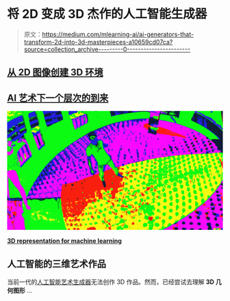 # 将 2D 变成 3D 杰作的人工智能生成器

> 原文：<https://medium.com/mlearning-ai/ai-generators-that-transform-2d-into-3d-masterpieces-a10659cd07ca?source=collection_archive---------0----------------------->

## [从 2D 图像创建 3D 环境](https://mlearning.substack.com/p/seeing-things-that-arent-in-the-cameras?r=z7zu8&s=w&utm_campaign=post&utm_medium=web)

## [AI 艺术下一个层次的到来](https://mlearning.substack.com/p/can-ai-generate-3d-models?r=z7zu8&s=w&utm_campaign=post&utm_medium=web)

[![](img/2866e359e3e1cd13d0577853a7b43b5d.png)](https://mlearning.substack.com/p/seeing-things-that-arent-in-the-cameras?r=z7zu8&s=w&utm_campaign=post&utm_medium=web)

[**3D representation for machine learning**](https://mlearning.substack.com/p/seeing-things-that-arent-in-the-cameras?r=z7zu8&s=w&utm_campaign=post&utm_medium=web)

## 人工智能的三维艺术作品

当前一代的[人工智能艺术生成器](https://evartology.substack.com/p/all-of-the-greatest-ai-powered-art?r=9hp4d&s=w&utm_campaign=post&utm_medium=web)无法创作 3D 作品。然而，已经尝试去理解 **3D 几何图形** …